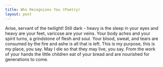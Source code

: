 ```yaml
---
title: Who Recognizes You (Poetry)
layout: post
---
```


Arise, servant of the twilight!
Still dark - heavy is the sleep in your eyes
and heavy are your feet, varicose are your veins.
Your body aches and your spirit turns,
a grindstone of flesh and soul.
Your blood, sweat, and tears are consumed by the fire
and ashe is all that is left.
This is my purpose, this is my place, you say.
May I die so that they may live, you say.
From the work of your hands
the little children eat of your bread
and are nourished for generations to come.
